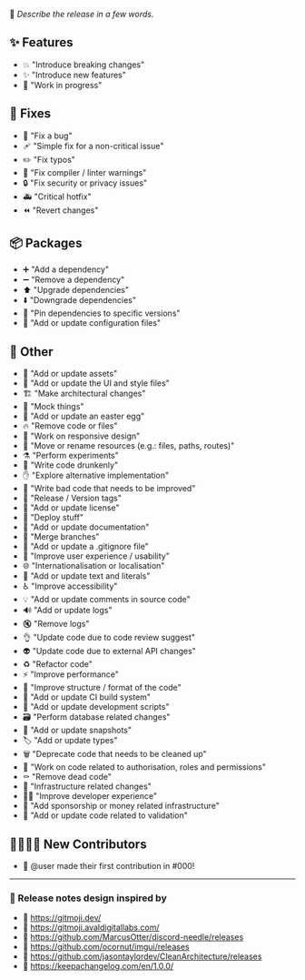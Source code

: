 📰 *Describe the release in a few words.*

## ✨ Features

- 💥 "Introduce breaking changes"
- ✨ "Introduce new features"
- 🚧 "Work in progress"

## 🐛 Fixes

- 🐛 "Fix a bug"
- 🩹 "Simple fix for a non-critical issue"
- ✏️ "Fix typos"
- 🚨 "Fix compiler / linter warnings"
- 🔒️ "Fix security or privacy issues"
- 🚑️ "Critical hotfix"
- ⏪ "Revert changes"

## 📦 Packages

- ➕ "Add a dependency"
- ➖ "Remove a dependency"
- ⬆️ "Upgrade dependencies"
- ⬇️ "Downgrade dependencies"
- 📌 "Pin dependencies to specific versions"
- 🔧 "Add or update configuration files"

## 🧩 Other

- 🍱 "Add or update assets"
- 💄 "Add or update the UI and style files"
- 🏗️ "Make architectural changes"
- 🤡 "Mock things"
- 🥚 "Add or update an easter egg"
- 🔥 "Remove code or files"
- 📱 "Work on responsive design"
- 🚚 "Move or rename resources (e.g.: files, paths, routes)"
- ⚗️ "Perform experiments"
- 🍻 "Write code drunkenly"
- ✋ "Explore alternative implementation"
- 💩 "Write bad code that needs to be improved"
- 🔖 "Release / Version tags"
- 📄 "Add or update license"
- 🚀 "Deploy stuff"
- 📝 "Add or update documentation"
- 🔀 "Merge branches"
- 🙈 "Add or update a .gitignore file"
- 🚸 "Improve user experience / usability"
- 🌐 "Internationalisation or localisation"
- 💬 "Add or update text and literals"
- ♿️ "Improve accessibility"
- 💡 "Add or update comments in source code"
- 🔊 "Add or update logs"
- 🔇 "Remove logs"
- 👌 "Update code due to code review suggest"
- 👽️ "Update code due to external API changes"
- ♻️ "Refactor code"
- ⚡️ "Improve performance"
- 🎨 "Improve structure / format of the code"
- 👷 "Add or update CI build system"
- 🔨 "Add or update development scripts"
- 🗃️ "Perform database related changes"
- 📸 "Add or update snapshots"
- 🏷️ "Add or update types"
- 🗑️ "Deprecate code that needs to be cleaned up"
- 🛂 "Work on code related to authorisation, roles and permissions"
- ⚰️ "Remove dead code"
- 🧱 "Infrastructure related changes"
- 🧑‍💻 "Improve developer experience"
- 💸 "Add sponsorship or money related infrastructure"
- 🦺 "Add or update code related to validation"

## 👨‍👩‍👧‍👦 New Contributors

- 👥 @user made their first contribution in #000!

---

### 📎 Release notes design inspired by
- 🔗 https://gitmoji.dev/
- 🔗 https://gitmoji.avaldigitallabs.com/
- 🔗 https://github.com/MarcusOtter/discord-needle/releases
- 🔗 https://github.com/ocornut/imgui/releases
- 🔗 https://github.com/jasontaylordev/CleanArchitecture/releases
- 🔗 https://keepachangelog.com/en/1.0.0/
